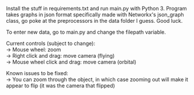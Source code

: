Install the stuff in requirements.txt and run main.py with Python 3. Program takes graphs in json format specifically made with Networkx's json_graph class, go poke at the preprocessors in the data folder I guess. Good luck.

To enter new data, go to main.py and change the filepath variable.

Current controls (subject to change):  
-> Mouse wheel: zoom  
-> Right click and drag: move camera (flying)  
-> Mouse wheel click and drag: move camera (orbital)  

Known issues to be fixed:  
-> You can zoom through the object, in which case zooming out will make it appear to flip (it was the camera that flipped)